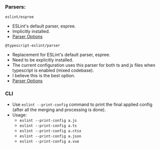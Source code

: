 ### Parsers:

`eslint/espree`
- ESLint's default parser, espree.
- Implicitly installed.
- [Parser Options](https://github.com/eslint/espree#options)

`@typescript-eslint/parser`
- Replacement for ESLint's default parser, espree. 
- Need to be explicitly installed.
- The current configuration uses this parser for both ts and js files when typescript is enabled (mixed codebase).
- I believe this is the best option.
- [Parser Options](https://typescript-eslint.io/packages/parser#configuration)

### CLI
- Use `eslint --print-config` command to print the final applied config (after all the merging and processing is done).
- Usage:
  - `eslint --print-config a.js`
  - `eslint --print-config a.ts`
  - `eslint --print-config a.ctsx`
  - `eslint --print-config a.json`
  - `eslint --print-config a.vue`
